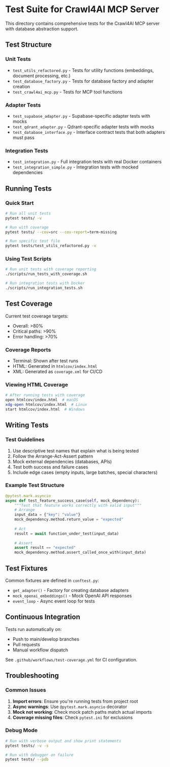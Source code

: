 # Test Suite for Crawl4AI MCP Server

This directory contains comprehensive tests for the Crawl4AI MCP server with database abstraction support.

## Test Structure

### Unit Tests
- `test_utils_refactored.py` - Tests for utility functions (embeddings, document processing, etc.)
- `test_database_factory.py` - Tests for database factory and adapter creation
- `test_crawl4ai_mcp.py` - Tests for MCP tool functions

### Adapter Tests
- `test_supabase_adapter.py` - Supabase-specific adapter tests with mocks
- `test_qdrant_adapter.py` - Qdrant-specific adapter tests with mocks
- `test_database_interface.py` - Interface contract tests that both adapters must pass

### Integration Tests
- `test_integration.py` - Full integration tests with real Docker containers
- `test_integration_simple.py` - Integration tests with mocked dependencies

## Running Tests

### Quick Start
```bash
# Run all unit tests
pytest tests/ -v

# Run with coverage
pytest tests/ --cov=src --cov-report=term-missing

# Run specific test file
pytest tests/test_utils_refactored.py -v
```

### Using Test Scripts
```bash
# Run unit tests with coverage reporting
./scripts/run_tests_with_coverage.sh

# Run integration tests with Docker
./scripts/run_integration_tests.sh
```

## Test Coverage

Current test coverage targets:
- Overall: >80%
- Critical paths: >90%
- Error handling: >70%

### Coverage Reports
- Terminal: Shown after test runs
- HTML: Generated in `htmlcov/index.html`
- XML: Generated as `coverage.xml` for CI/CD

### Viewing HTML Coverage
```bash
# After running tests with coverage
open htmlcov/index.html  # macOS
xdg-open htmlcov/index.html  # Linux
start htmlcov/index.html  # Windows
```

## Writing Tests

### Test Guidelines
1. Use descriptive test names that explain what is being tested
2. Follow the Arrange-Act-Assert pattern
3. Mock external dependencies (databases, APIs)
4. Test both success and failure cases
5. Include edge cases (empty inputs, large batches, special characters)

### Example Test Structure
```python
@pytest.mark.asyncio
async def test_feature_success_case(self, mock_dependency):
    """Test that feature works correctly with valid input"""
    # Arrange
    input_data = {"key": "value"}
    mock_dependency.method.return_value = "expected"
    
    # Act
    result = await function_under_test(input_data)
    
    # Assert
    assert result == "expected"
    mock_dependency.method.assert_called_once_with(input_data)
```

## Test Fixtures

Common fixtures are defined in `conftest.py`:
- `get_adapter()` - Factory for creating database adapters
- `mock_openai_embeddings()` - Mock OpenAI API responses
- `event_loop` - Async event loop for tests

## Continuous Integration

Tests run automatically on:
- Push to main/develop branches
- Pull requests
- Manual workflow dispatch

See `.github/workflows/test-coverage.yml` for CI configuration.

## Troubleshooting

### Common Issues

1. **Import errors**: Ensure you're running tests from project root
2. **Async warnings**: Use `@pytest.mark.asyncio` decorator
3. **Mock not working**: Check mock patch paths match actual imports
4. **Coverage missing files**: Check `pytest.ini` for exclusions

### Debug Mode
```bash
# Run with verbose output and show print statements
pytest tests/ -v -s

# Run with debugger on failure
pytest tests/ --pdb
```